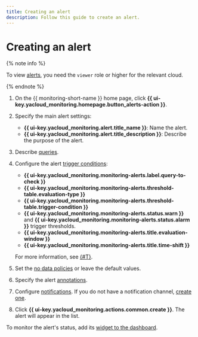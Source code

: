 ```yaml
---
title: Creating an alert
description: Follow this guide to create an alert.
---
```


# Creating an alert

{% note info %}

To view [alerts](../../concepts/alerting/alert.md), you need the `viewer` role or higher for the relevant cloud.

{% endnote %}



1. On the {{ monitoring-short-name }} home page, click **{{ ui-key.yacloud_monitoring.homepage.button_alerts-action }}**.
1. Specify the main alert settings:

    * **{{ ui-key.yacloud_monitoring.alert.title_name }}**: Name the alert.
    * **{{ ui-key.yacloud_monitoring.alert.title_description }}**: Describe the purpose of the alert.

1. Describe [queries](../../concepts/alerting/alert.md#queries).
1. Configure the alert [trigger conditions](../../concepts/alerting/alert.md#condition):

    * **{{ ui-key.yacloud_monitoring.monitoring-alerts.label.query-to-check }}**
    * **{{ ui-key.yacloud_monitoring.monitoring-alerts.threshold-table.evaluation-type }}**
    * **{{ ui-key.yacloud_monitoring.monitoring-alerts.threshold-table.trigger-condition }}**
    * **{{ ui-key.yacloud_monitoring.monitoring-alerts.status.warn }}** and **{{ ui-key.yacloud_monitoring.monitoring-alerts.status.alarm }}** trigger thresholds.
    * **{{ ui-key.yacloud_monitoring.monitoring-alerts.title.evaluation-window }}**
    * **{{ ui-key.yacloud_monitoring.monitoring-alerts.title.time-shift }}**

    For more information, see [{#T}](../../concepts/alerting/alert.md#condition).

1. Set the [no data policies](../../concepts/alerting/alert.md#no-data-policy) or leave the default values.
1. Specify the alert [annotations](../../concepts/alerting/annotation.md).
1. Configure [notifications](../../concepts/alerting/notification-channel.md). If you do not have a notification channel, [create one](create-channel.md).
1. Click **{{ ui-key.yacloud_monitoring.actions.common.create }}**. The alert will appear in the list.

To monitor the alert's status, add its [widget to the dashboard](../dashboard/add-widget.md).
